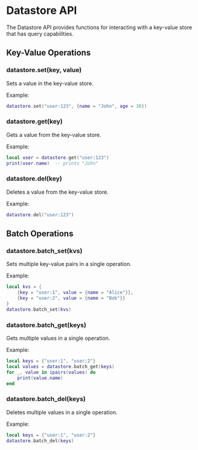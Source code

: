 # Datastore API

The Datastore API provides functions for interacting with a key-value store that has query capabilities.

## Key-Value Operations

### datastore.set(key, value)
Sets a value in the key-value store.

Example:
```lua
datastore.set("user:123", {name = "John", age = 30})
```

### datastore.get(key)
Gets a value from the key-value store.

Example:
```lua
local user = datastore.get("user:123")
print(user.name)  -- prints "John"
```

### datastore.del(key)
Deletes a value from the key-value store.

Example:
```lua
datastore.del("user:123")
```

## Batch Operations

### datastore.batch_set(kvs)
Sets multiple key-value pairs in a single operation.

Example:
```lua
local kvs = {
    {key = "user:1", value = {name = "Alice"}},
    {key = "user:2", value = {name = "Bob"}}
}
datastore.batch_set(kvs)
```

### datastore.batch_get(keys)
Gets multiple values in a single operation.

Example:
```lua
local keys = {"user:1", "user:2"}
local values = datastore.batch_get(keys)
for _, value in ipairs(values) do
    print(value.name)
end
```

### datastore.batch_del(keys)
Deletes multiple values in a single operation.

Example:
```lua
local keys = {"user:1", "user:2"}
datastore.batch_del(keys)
```

